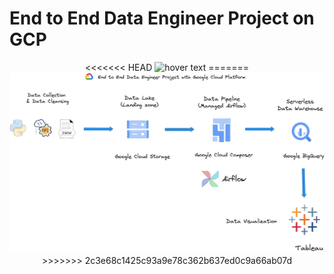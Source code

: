 # End to End Data Engineer Project on GCP

<p align="center">
<<<<<<< HEAD
  <img src="GCP_Pipeline3.png" width="1000" title="hover text">
=======
  <img src="dataproject.png" width="1000" title="hover text">
>>>>>>> 2c3e68c1425c93a9e78c362b637ed0c9a66ab07d
</p>
